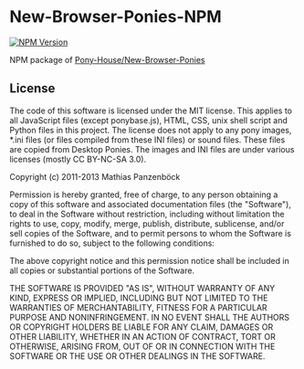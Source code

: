 # New-Browser-Ponies-NPM

[![NPM Version](https://img.shields.io/npm/v/browser-ponies)](https://www.npmjs.com/package/browser-ponies)

NPM package of [Pony-House/New-Browser-Ponies](https://github.com/Pony-House/New-Browser-Ponies)

## License

The code of this software is licensed under the MIT license. This applies to all
JavaScript files (except ponybase.js), HTML, CSS, unix shell script
and Python files in this project. The license does not apply to any pony images,
\*.ini files (or files compiled from these INI files) or sound files. These files
are copied from Desktop Ponies. The images and INI files are under various
licenses (mostly CC BY-NC-SA 3.0).

Copyright (c) 2011-2013 Mathias Panzenböck

Permission is hereby granted, free of charge, to any person obtaining a copy of
this software and associated documentation files (the "Software"), to deal in
the Software without restriction, including without limitation the rights to
use, copy, modify, merge, publish, distribute, sublicense, and/or sell copies
of the Software, and to permit persons to whom the Software is furnished to do
so, subject to the following conditions:

The above copyright notice and this permission notice shall be included in all
copies or substantial portions of the Software.

THE SOFTWARE IS PROVIDED "AS IS", WITHOUT WARRANTY OF ANY KIND, EXPRESS OR
IMPLIED, INCLUDING BUT NOT LIMITED TO THE WARRANTIES OF MERCHANTABILITY,
FITNESS FOR A PARTICULAR PURPOSE AND NONINFRINGEMENT. IN NO EVENT SHALL THE
AUTHORS OR COPYRIGHT HOLDERS BE LIABLE FOR ANY CLAIM, DAMAGES OR OTHER
LIABILITY, WHETHER IN AN ACTION OF CONTRACT, TORT OR OTHERWISE, ARISING FROM,
OUT OF OR IN CONNECTION WITH THE SOFTWARE OR THE USE OR OTHER DEALINGS IN THE
SOFTWARE.
